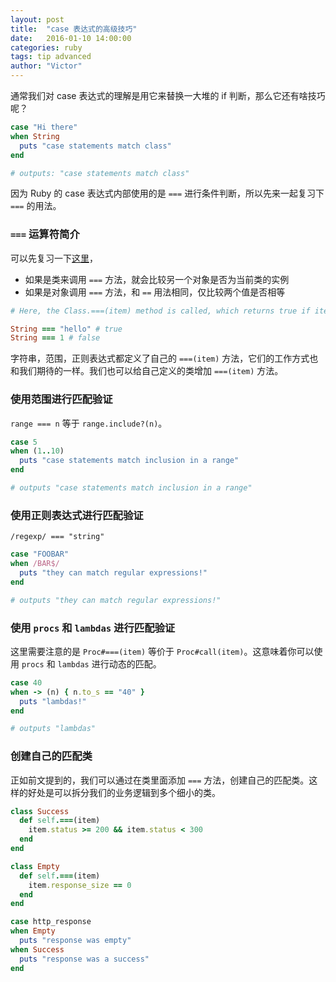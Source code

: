```yaml
---
layout: post
title:  "case 表达式的高级技巧"
date:   2016-01-10 14:00:00
categories: ruby
tags: tip advanced
author: "Victor"
---
```


通常我们对 case 表达式的理解是用它来替换一大堆的 if 判断，那么它还有啥技巧呢？

```ruby
case "Hi there"
when String
  puts "case statements match class"
end

# outputs: "case statements match class"
```

因为 Ruby 的 case 表达式内部使用的是 `===` 进行条件判断，所以先来一起复习下 `===` 的用法。

### `===` 运算符简介

可以先复习一下[这里](/ruby/codecademy-ruby/)，

* 如果是类来调用 `===` 方法，就会比较另一个对象是否为当前类的实例
* 如果是对象调用 `===` 方法，和 `==` 用法相同，仅比较两个值是否相等

```ruby
# Here, the Class.===(item) method is called, which returns true if item is an instance of the class

String === "hello" # true
String === 1 # false
```

字符串，范围，正则表达式都定义了自己的 `===(item)` 方法，它们的工作方式也和我们期待的一样。我们也可以给自己定义的类增加 `===(item)` 方法。

### 使用范围进行匹配验证

`range === n` 等于 `range.include?(n)`。

```ruby
case 5
when (1..10)
  puts "case statements match inclusion in a range"
end

# outputs "case statements match inclusion in a range"
```

### 使用正则表达式进行匹配验证

`/regexp/ === "string"`

```ruby
case "FOOBAR"
when /BAR$/
  puts "they can match regular expressions!"
end

# outputs "they can match regular expressions!"
```

### 使用 `procs` 和 `lambdas` 进行匹配验证

这里需要注意的是 `Proc#===(item)` 等价于 `Proc#call(item)`。这意味着你可以使用 `procs` 和 `lambdas` 进行动态的匹配。

```ruby
case 40
when -> (n) { n.to_s == "40" }
  puts "lambdas!"
end

# outputs "lambdas"
```

### 创建自己的匹配类

正如前文提到的，我们可以通过在类里面添加 `===` 方法，创建自己的匹配类。这样的好处是可以拆分我们的业务逻辑到多个细小的类。

```ruby
class Success
  def self.===(item)
    item.status >= 200 && item.status < 300
  end
end

class Empty
  def self.===(item)
    item.response_size == 0
  end
end

case http_response
when Empty
  puts "response was empty"
when Success
  puts "response was a success"
end
```
